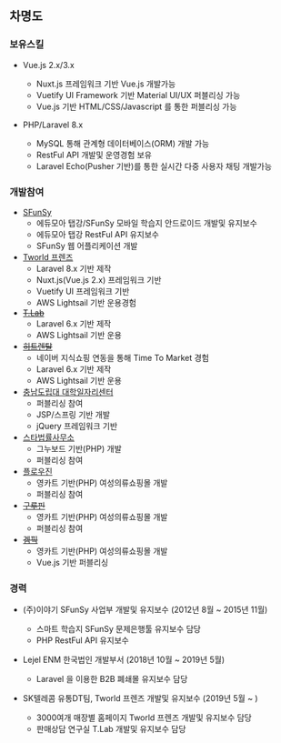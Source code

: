 ## 차명도

### 보유스킬
- Vue.js 2.x/3.x
    - Nuxt.js 프레임워크 기반 Vue.js 개발가능
    - Vuetify UI Framework 기반 Material UI/UX 퍼블리싱 가능
    - Vue.js 기반 HTML/CSS/Javascript 를 통한 퍼블리싱 가능
    
- PHP/Laravel 8.x
    - MySQL 통해 관계형 데이터베이스(ORM) 개발 가능
    - RestFul API 개발및 운영경험 보유
    - Laravel Echo(Pusher 기반)를 통한 실시간 다중 사용자 채팅 개발가능
    
### 개발참여
- [SFunSy](sfunsy.edumoa.com)
    - 에듀모아 탭강/SFunSy 모바일 학습지 안드로이드 개발및 유지보수
    - 에듀모아 탭강 RestFul API 유지보수
    - SFunSy 웹 어플리케이션 개발
- [Tworld 프렌즈](tworldfriends.co.kr)
    - Laravel 8.x 기반 제작
    - Nuxt.js(Vue.js 2.x) 프레임워크 기반
    - Vuetify UI 프레임워크 기반
    - AWS Lightsail 기반 운용경험
- [~~T.Lab~~](skt.world)
    - Laravel 6.x 기반 제작
    - AWS Lightsail 기반 운용
- [~~히트렌탈~~](hitrental.co.kr)
    - 네이버 지식쇼핑 연동을 통해 Time To Market 경험
    - Laravel 6.x 기반 제작
    - AWS Lightsail 기반 운용
- [충남도립대 대학일자리센터](job.cnsu.ac.kr)
    - 퍼블리싱 참여
    - JSP/스프링 기반 개발
    - jQuery 프레임워크 기반
- [스타법률사무소](www.star-law.com)
    - 그누보드 기반(PHP) 개발
    - 퍼블리싱 참여
- [플로우진](flow-jeans.com)
    - 영카트 기반(PHP) 여성의류쇼핑몰 개발
    - 퍼블리싱 참여
- [~~구루핀~~](gurupin.co.kr)
    - 영카트 기반(PHP) 여성의류쇼핑몰 개발
    - 퍼블리싱 참여
- [~~겜픽~~](gempic.kr)
    - 영카트 기반(PHP) 여성의류쇼핑몰 개발
    - Vue.js 기반 퍼블리싱

### 경력

- (주)이야기 SFunSy 사업부 개발및 유지보수 (2012년 8월 ~ 2015년 11월)
    - 스마트 학습지 SFunSy 문제은행툴 유지보수 담당
    - PHP RestFul API 유지보수
    
- Lejel ENM 한국법인 개발부서 (2018년 10월 ~ 2019년 5월)
    - Laravel 을 이용한 B2B 폐쇄몰 유지보수 담당
     
- SK텔레콤 유통DT팀, Tworld 프렌즈 개발및 유지보수 (2019년 5월 ~ )
    - 3000여개 매장별 홈페이지 Tworld 프렌즈 개발및 유지보수 담당
    - 판매상담 연구실 T.Lab 개발및 유지보수 담당
